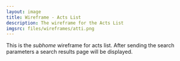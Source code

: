 ```yaml
---
layout: image
title: Wireframe - Acts List
description: The wireframe for the Acts List
imgsrc: files/wireframes/atti.png
---
```


This is the *subhome* wireframe for acts list. After sending the search parameters a search results page will be displayed.


    
